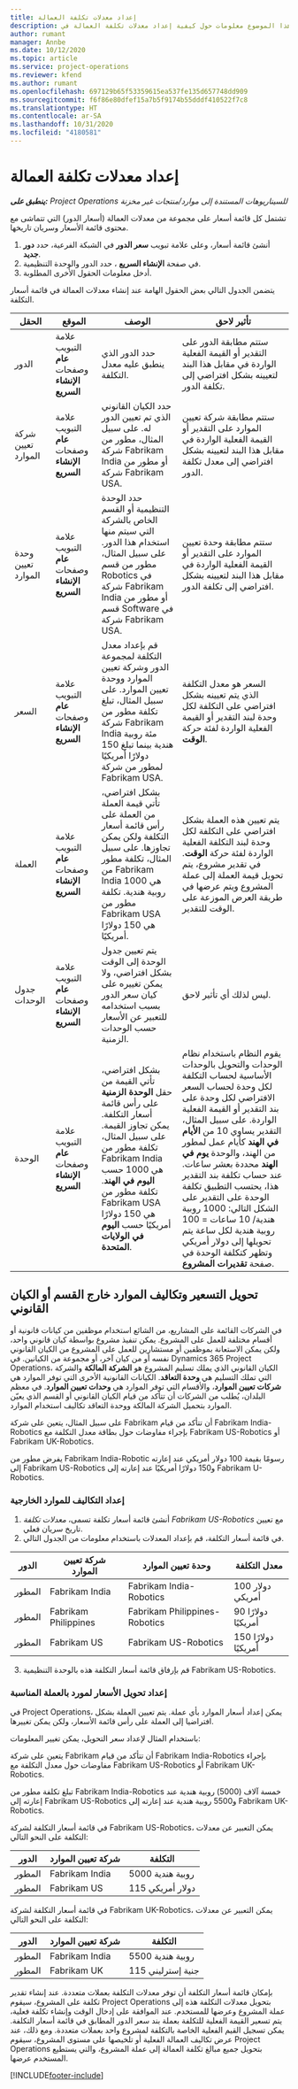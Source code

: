 ```yaml
---
title: إعداد معدلات تكلفة العمالة
description: يقدم هذا الموضوع معلومات حول كيفية إعداد معدلات تكلفة العمالة في Project Operations.
author: rumant
manager: Annbe
ms.date: 10/12/2020
ms.topic: article
ms.service: project-operations
ms.reviewer: kfend
ms.author: rumant
ms.openlocfilehash: 697129b65f53359615ea537fe135d657748dd909
ms.sourcegitcommit: f6f86e80dfef15a7b5f9174b55dddf410522f7c8
ms.translationtype: HT
ms.contentlocale: ar-SA
ms.lasthandoff: 10/31/2020
ms.locfileid: "4180581"
---
```

# <a name="set-up-labor-cost-rates"></a>إعداد معدلات تكلفة العمالة

_**ينطبق على:** Project Operations للسيناريوهات المستندة إلى موارد/منتجات غير مخزنة‬_


تشتمل كل قائمة أسعار على مجموعة من معدلات العمالة (أسعار الدور) التي تتماشى مع محتوى قائمة الأسعار وسريان تاريخها.‬

1. أنشئ قائمة أسعار، وعلى علامة تبويب **سعر الدور** في الشبكة الفرعية، حدد **دور جديد**.
2. في صفحة **الإنشاء السريع** ، حدد الدور والوحدة التنظيمية.
3. أدخل معلومات الحقول الأخرى المطلوبة.

يتضمن الجدول التالي بعض الحقول الهامة عند إنشاء معدلات العمالة في قائمة أسعار التكلفة.

| الحقل | الموقع | ‏‏الوصف | تأثير لاحق |
| --- | --- | --- | --- |
| الدور | علامة التبويب **عام** وصفحات **الإنشاء السريع** | حدد الدور الذي ينطبق عليه معدل التكلفة. | ستتم مطابقة الدور على التقدير أو القيمة الفعلية الواردة في مقابل هذا البند لتعيينه بشكل افتراضي إلى تكلفة الدور. |
| شركة تعيين الموارد‬ | علامة التبويب **عام** وصفحات **الإنشاء السريع** | حدد الكيان القانوني الذي تم تعيين الدور له. على سبيل المثال، مطور من شركة Fabrikam India أو مطور من شركة Fabrikam USA. | ستتم مطابقة شركة تعيين الموارد على التقدير أو القيمة الفعلية الواردة في مقابل هذا البند لتعيينه بشكل افتراضي إلى معدل تكلفة الدور. |
| وحدة تعيين الموارد | علامة التبويب **عام** وصفحات **الإنشاء السريع** | حدد الوحدة التنظيمية أو القسم الخاص بالشركة التي سيتم منها استخدام هذا الدور. على سبيل المثال، مطور من قسم Robotics في شركة Fabrikam India أو مطور من قسم Software في شركة Fabrikam USA. | ستتم مطابقة وحدة تعيين الموارد على التقدير أو القيمة الفعلية الواردة في مقابل هذا البند لتعيينه بشكل افتراضي إلى تكلفة الدور. |
| السعر | علامة التبويب **عام** وصفحات **الإنشاء السريع** | قم بإعداد معدل التكلفة لمجموعة الدور وشركة تعيين الموارد ووحدة تعيين الموارد. على سبيل المثال، تبلغ تكلفة مطور من شركة Fabrikam India مئة روبية هندية بينما تبلغ 150 دولارًا أمريكيًا لمطور من شركة Fabrikam USA. | السعر هو معدل التكلفة الذي يتم تعيينه بشكل افتراضي على التكلفة لكل وحدة لبند التقدير أو القيمة الفعلية الواردة لفئة حركة **الوقت**. |
| ‏‏العملة | علامة التبويب **عام** وصفحات **الإنشاء السريع** | بشكل افتراضي، تأتي قيمة العملة من العملة على رأس قائمة أسعار التكلفة ولكن يمكن تجاوزها. على سبيل المثال، تكلفة مطور من Fabrikam India هي 1000 روبية هندية. تكلفة مطور من Fabrikam USA هي 150 دولارًا أمريكيًا. | يتم تعيين هذه العملة بشكل افتراضي على التكلفة لكل وحدة لبند التكلفة الفعلية الواردة لفئة حركة **الوقت**. في تقدير مشروع، يتم تحويل قيمة العملة إلى عملة المشروع ويتم عرضها في طريقة العرض الموزعة على الوقت للتقدير. |
| جدول الوحدات | علامة التبويب **عام** وصفحات **الإنشاء السريع** | يتم تعيين جدول الوحدة إلى الوقت بشكل افتراضي، ولا يمكن تغييره على كيان سعر الدور بسبب استخدامه للتعبير عن الأسعار حسب الوحدات الزمنية. | ليس لذلك أي تأثير لاحق. |
| الوحدة | علامة التبويب **عام** وصفحات **الإنشاء السريع** | بشكل افتراضي، تأتي القيمة من حقل **الوحدة الزمنية** على رأس قائمة أسعار التكلفة. يمكن تجاوز القيمة. على سبيل المثال، تكلفة مطور من Fabrikam India هي 1000 حسب **اليوم في الهند**. تكلفة مطور من Fabrikam USA هي 150 دولارًا أمريكيًا حسب **اليوم في الولايات المتحدة**. | يقوم النظام باستخدام نظام الوحدات والتحويل بالوحدات الأساسية لحساب التكلفة لكل وحدة لحساب السعر الافتراضي لكل وحدة على بند التقدير أو القيمة الفعلية الواردة. على سبيل المثال، التقدير يساوي 10 من **الأيام في الهند** كأيام عمل لمطور من الهند، والوحدة **يوم في الهند** محددة بعشر ساعات. عند حساب تكلفة بند التقدير هذا، يحتسب التطبيق تكلفة الوحدة على التقدير على الشكل التالي: 1000 روبية هندية/ 10 ساعات = 100 روبية هندية لكل ساعة يتم تحويلها إلى دولار أمريكي وتظهر كتكلفة الوحدة في صفحة **تقديرات المشروع**. |

## <a name="transfer-pricing-and-costs-for-resources-outside-of-your-division-or-legal-entity"></a>تحويل التسعير وتكاليف الموارد خارج القسم أو الكيان القانوني

في الشركات القائمة على المشاريع، من الشائع استخدام موظفين من كيانات قانونية أو أقسام مختلفة للعمل على المشروع. يمكن تنفيذ مشروع بواسطة كيان قانوني واحد، ولكن يمكن الاستعانة بموظفين أو مستشارين للعمل على المشروع من الكيان القانوني نفسه أو من كيان آخر، أو مجموعة من الكيانين. في Dynamics 365 Project Operations، الكيان القانوني الذي يملك تسليم المشروع هو **الشركة المالكة** والشركة التي تملك التسليم هي **وحدة التعاقد**. الكيانات القانونية الأخرى التي توفر الموارد هي **شركات تعيين الموارد**، والأقسام التي توفر الموارد هي **وحدات تعيين الموارد**. في معظم البلدان، يُطلب من الشركات أن تتأكد من قيام الكيان القانوني أو القسم الذي يعيّن الموارد بتحميل الشركة المالكة ووحدة التعاقد تكاليف استخدام الموارد.

على سبيل المثال، يتعين على شركة Fabrikam أن تتأكد من قيام Fabrikam India-Robotics بإجراء مفاوضات حول بطاقة معدل التكلفة مع Fabrikam US-Robotics أو Fabrikam UK-Robotics.

يفرض مطور من Fabrikam India-Robotic رسومًا بقيمة 100 دولار أمريكي عند إعارته إلى Fabrikam US-Robotics و150 دولارًا أمريكيًا عند إعارته إلى Fabrikam U-Robotics.

### <a name="set-up-costs-for-outside-resources"></a>إعداد التكاليف للموارد الخارجية

1. أنشئ قائمة أسعار تكلفة تسمى، *معدلات تكلفة Fabrikam US-Robotics* مع تعيين تاريخ سريان فعلي.
2. في قائمة أسعار التكلفة، قم بإعداد المعدلات باستخدام معلومات من الجدول التالي. 

| الدور | شركة تعيين الموارد‬ | وحدة تعيين الموارد | معدل التكلفة |
| --- | --- | --- | --- |
| المطور | Fabrikam India | Fabrikam India-Robotics | 100 دولار أمريكي |
| المطور | Fabrikam Philippines | Fabrikam Philippines-Robotics | 90 دولارًا أمريكيًا |
| المطور | Fabrikam US | Fabrikam US-Robotics | 150 دولارًا أمريكيًا |

3. قم بإرفاق قائمة أسعار التكلفة هذه بالوحدة التنظيمية Fabrikam US-Robotics.

### <a name="set-up-transfer-pricing-for-a-resource-in-the-appropriate-currency"></a>إعداد تحويل الأسعار لمورد بالعملة المناسبة 

في Project Operations، يمكن إعداد أسعار الموارد بأي عملة. يتم تعيين العملة بشكل افتراضيا إلى العملة على رأس قائمة الأسعار، ولكن يمكن تغييرها.

باستخدام المثال لإعداد سعر التحويل، يمكن تغيير المعلومات:

يتعين على شركة Fabrikam أن تتأكد من قيام Fabrikam India-Robotics بإجراء مفاوضات حول معدل التكلفة مع Fabrikam US-Robotics أو Fabrikam UK-Robotics.‬

تبلغ تكلفة مطور من Fabrikam India-Robotics ‏خمسة آلاف (5000) روبية هندية عند إعارته إلى Fabrikam US-Robotics و5500 روبية هندية عند إعارته إلى Fabrikam UK-Robotics.

في قائمة أسعار التكلفة لشركة Fabrikam US-Robotics، يمكن التعبير عن معدلات التكلفة على النحو التالي:

| الدور | شركة تعيين الموارد‬ | التكلفة |
| --- | --- | --- |
| المطور | Fabrikam India | 5000 روبية هندية |
| المطور | Fabrikam US | 115 دولار أمريكي |

في قائمة أسعار التكلفة لشركة Fabrikam UK-Robotics، يمكن التعبير عن معدلات التكلفة على النحو التالي:

| الدور | شركة تعيين الموارد‬ | التكلفة |
| --- | --- | --- |
| المطور | Fabrikam India | 5500 روبية هندية |
| المطور | Fabrikam UK | 115 جنية إسترليني |

بإمكان قائمة أسعار التكلفة أن توفر معدلات التكلفة بعملات متعددة. عند إنشاء تقدير تكلفة على المشروع، سيقوم Project Operations بتحويل معدلات التكلفة هذه إلى عملة المشروع وعرضها للمستخدم. عند الموافقة على إدخال الوقت وإنشاء تكلفة فعلية، يتم تسعير القيمة الفعلية للتكلفة بعملة بند سعر الدور المطابق في قائمة أسعار التكلفة. يمكن تسجيل القيم الفعلية الخاصة بالتكلفة لمشروع واحد بعملات متعددة. ومع ذلك، عند عرض تكاليف العمالة الفعلية أو تلخيصها على مستوى المشروع، سيقوم Project Operations بتحويل جميع مبالغ تكلفة العمالة إلى عملة المشروع، والتي يستطيع المستخدم عرضها.


[!INCLUDE[footer-include](../includes/footer-banner.md)]
